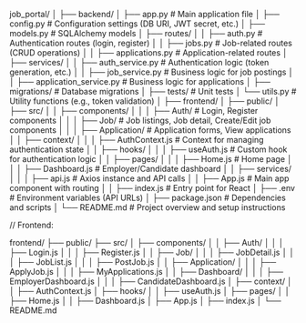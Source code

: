 job_portal/
│
├── backend/
│   ├── app.py               # Main application file
│   ├── config.py            # Configuration settings (DB URI, JWT secret, etc.)
│   ├── models.py            # SQLAlchemy models
│   ├── routes/
│   │   ├── auth.py          # Authentication routes (login, register)
│   │   ├── jobs.py          # Job-related routes (CRUD operations)
│   │   ├── applications.py  # Application-related routes
│   ├── services/
│   │   ├── auth_service.py   # Authentication logic (token generation, etc.)
│   │   ├── job_service.py    # Business logic for job postings
│   │   ├── application_service.py  # Business logic for applications
│   ├── migrations/          # Database migrations
│   ├── tests/               # Unit tests
│   └── utils.py             # Utility functions (e.g., token validation)
│
├── frontend/
│   ├── public/
│   ├── src/
│   │   ├── components/
│   │   │   ├── Auth/        # Login, Register components
│   │   │   ├── Job/         # Job listings, Job detail, Create/Edit job components
│   │   │   ├── Application/ # Application forms, View applications
│   │   ├── context/
│   │   │   ├── AuthContext.js  # Context for managing authentication state
│   │   ├── hooks/
│   │   │   ├── useAuth.js   # Custom hook for authentication logic
│   │   ├── pages/
│   │   │   ├── Home.js      # Home page
│   │   │   ├── Dashboard.js # Employer/Candidate dashboard
│   │   ├── services/
│   │   │   ├── api.js       # Axios instance and API calls
│   │   ├── App.js           # Main app component with routing
│   │   ├── index.js         # Entry point for React
│   ├── .env                 # Environment variables (API URLs)
│   ├── package.json         # Dependencies and scripts
│
└── README.md                # Project overview and setup instructions


// Frontend:

frontend/
├── public/
├── src/
│   ├── components/
│   │   ├── Auth/
│   │   │   ├── Login.js
│   │   │   ├── Register.js
│   │   ├── Job/
│   │   │   ├── JobDetail.js
│   │   │   ├── JobList.js
│   │   │   ├── PostJob.js
│   │   ├── Application/
│   │   │   ├── ApplyJob.js
│   │   │   ├── MyApplications.js
│   │   ├── Dashboard/
│   │   │   ├── EmployerDashboard.js
│   │   │   ├── CandidateDashboard.js
│   ├── context/
│   │   ├── AuthContext.js
│   ├── hooks/
│   │   ├── useAuth.js
│   ├── pages/
│   │   ├── Home.js
│   │   ├── Dashboard.js
│   ├── App.js
│   ├── index.js
│
└── README.md
